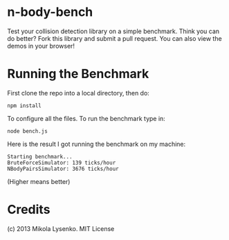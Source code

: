 n-body-bench
============
Test your collision detection library on a simple benchmark.  Think you can do better?  Fork this library and submit a pull request.  You can also view the demos in your browser!


Running the Benchmark
=====================
First clone the repo into a local directory, then do:

    npm install
    
To configure all the files.  To run the benchmark type in:

    node bench.js

Here is the result I got running the benchmark on my machine:

```
Starting benchmark...
BruteForceSimulator: 139 ticks/hour
NBodyPairsSimulator: 3676 ticks/hour
```

(Higher means better)


Credits
=======
(c) 2013 Mikola Lysenko. MIT License